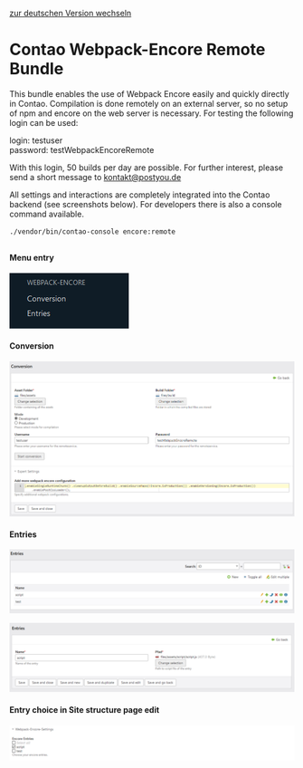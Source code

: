 [zur deutschen Version wechseln](README.de.md)

# Contao Webpack-Encore Remote Bundle

This bundle enables the use of Webpack Encore easily and quickly directly in Contao.
Compilation is done remotely on an external server, so no setup of npm and encore on the web server is necessary.
For testing the following login can be used:

login: testuser  
password: testWebpackEncoreRemote

With this login, 50 builds per day are possible. For further interest, please send a short message to <kontakt@postyou.de>

All settings and interactions are completely integrated into the Contao backend (see screenshots below). For developers there is also a console command
available.
 ```sh 
./vendor/bin/contao-console encore:remote 
```


## 

#### Menu entry

![Menu](doc/img/menu_en.png)

#### Conversion

![Konvertierung](doc/img/conversion.png)

#### Entries

![Entries](doc/img/entries_en.png)

![Entries Detail](doc/img/entries_detail_en.png)

#### Entry choice in Site structure page edit

![Entries Page](doc/img/entries_page_en.png)

